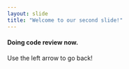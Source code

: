 ```yaml
---
layout: slide
title: "Welcome to our second slide!"
---
```

#### Doing code review now.
Use the left arrow to go back!